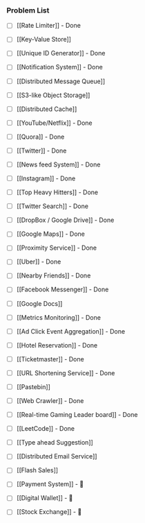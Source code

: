 ### Problem List
- [ ] [[Rate Limiter]] - Done
- [ ] [[Key-Value Store]]
- [ ] [[Unique ID Generator]] - Done 
- [ ] [[Notification System]] - Done 
- [ ] [[Distributed Message Queue]]
- [ ] [[S3-like Object Storage]]
- [ ] [[Distributed Cache]]

- [ ] [[YouTube/Netflix]] - Done
- [ ] [[Quora]] - Done 
- [ ] [[Twitter]] - Done
- [ ] [[News feed System]] - Done
- [ ] [[Instagram]] - Done
- [ ] [[Top Heavy Hitters]] - Done
- [ ] [[Twitter Search]] - Done
- [ ] [[DropBox / Google Drive]] - Done

- [ ] [[Google Maps]] - Done
- [ ] [[Proximity Service]] - Done
- [ ] [[Uber]] - Done
- [ ] [[Nearby Friends]] - Done
- [ ] [[Facebook Messenger]] - Done
- [ ] [[Google Docs]]

- [ ] [[Metrics Monitoring]] - Done 
- [ ] [[Ad Click Event Aggregation]] - Done

- [ ] [[Hotel Reservation]] - Done
- [ ] [[Ticketmaster]] - Done

- [ ] [[URL Shortening Service]] - Done
- [ ] [[Pastebin]]

- [ ] [[Web Crawler]] - Done
- [ ] [[Real-time Gaming Leader board]] - Done
- [ ] [[LeetCode]] - Done
- [ ] [[Type ahead Suggestion]]
- [ ] [[Distributed Email Service]]
- [ ] [[Flash Sales]]

- [ ] [[Payment System]] - 🔽 
- [ ] [[Digital Wallet]] - 🔽 
- [ ] [[Stock Exchange]] - 🔽 